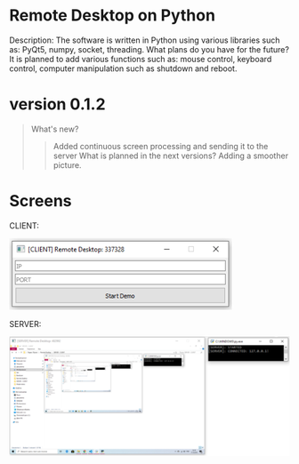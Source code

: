 # Remote Desktop on Python
Description: The software is written in Python using various libraries such as: PyQt5, numpy, socket, threading.
What plans do you have for the future? 
It is planned to add various functions such as: mouse control, keyboard control, computer manipulation such as shutdown and reboot.
# version 0.1.2
>What's new?
>>Added continuous screen processing and sending it to the server
>What is planned in the next versions? 
>>Adding a smoother picture.
# Screens
CLIENT:

![CLIENT](Screenshots/client.png)

SERVER:

![SERVER](Screenshots/server.png)
